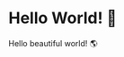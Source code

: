 <!-- 
author: philip-gai
repository: https://github.com/philip-gai/repost-demo
category: general
-->

# Hello World! 👋

Hello beautiful world! 🌎

